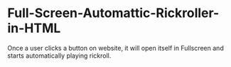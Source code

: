 # Full-Screen-Automattic-Rickroller-in-HTML
Once a user clicks a button on website, it will open itself in Fullscreen and starts automatically playing rickroll.
